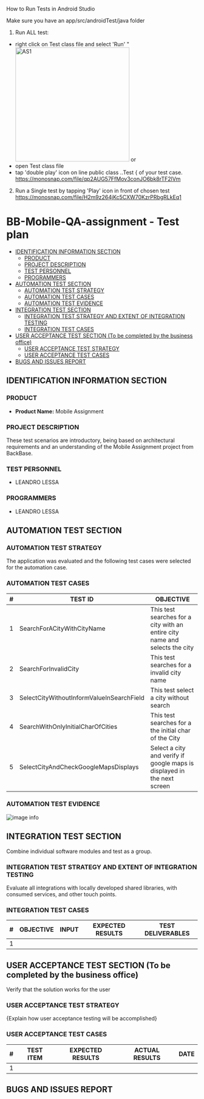 How to Run Tests in Android Studio

Make sure you have an app/src/androidTest/java folder 
1. Run ALL test:
- right click on Test class file and select 'Run'
"<img width="300" alt="AS1" src="https://user-images.githubusercontent.com/104631202/166688913-139edf09-f929-4eaf-a939-2c7a825453f2.png">
or
- open Test class file
- tap 'double play' icon on line public class ..Test { of your test case.
https://monosnap.com/file/qp2AUG57FfMov3conJO6bk8rTF2lVm

2. Run a Single test by tapping 'Play' icon in front of chosen test
https://monosnap.com/file/H2m9z264jKc5CXW70KzrPRbgRLkEq1


# BB-Mobile-QA-assignment - Test plan <!-- omit in toc -->

- [IDENTIFICATION INFORMATION SECTION](#identification-information-section)
  - [PRODUCT](#product)
  - [PROJECT DESCRIPTION](#project-description)
  - [TEST PERSONNEL](#test-personnel)
  - [PROGRAMMERS](#programmers)
- [AUTOMATION TEST SECTION](#automation-test-section)
  - [AUTOMATION TEST STRATEGY](#automation-test-strategy)
  - [AUTOMATION TEST CASES](#automation-test-cases)
  - [AUTOMATION TEST EVIDENCE](#automation-test-evidence)
- [INTEGRATION TEST SECTION](#integration-test-section)
  - [INTEGRATION TEST STRATEGY AND EXTENT OF INTEGRATION TESTING](#integration-test-strategy-and-extent-of-integration-testing)
  - [INTEGRATION TEST CASES](#integration-test-cases)
- [USER ACCEPTANCE TEST SECTION (To be completed by the business office)](#user-acceptance-test-section-to-be-completed-by-the-business-office)
  - [USER ACCEPTANCE TEST STRATEGY](#user-acceptance-test-strategy)
  - [USER ACCEPTANCE TEST CASES](#user-acceptance-test-cases)
- [BUGS AND ISSUES REPORT](#bugs-and-issues-report)

## IDENTIFICATION INFORMATION SECTION

### PRODUCT

- **Product Name:** Mobile Assignment

### PROJECT DESCRIPTION

These test scenarios are introductory, being based on architectural requirements and an understanding of the Mobile Assignment project from BackBase.

### TEST PERSONNEL

- LEANDRO LESSA 

### PROGRAMMERS

- LEANDRO LESSA

## AUTOMATION TEST SECTION

### AUTOMATION TEST STRATEGY 

The application was evaluated and the following test cases were selected for the automation case. 

### AUTOMATION TEST CASES

| \#  | TEST ID | OBJECTIVE | 
| --- | --- | ---|
| 1   | SearchForACityWithCityName | This test searches for a city with an entire city name and selects the city |
| 2   | SearchForInvalidCity |  This test searches for a invalid city name  |
| 3   | SelectCityWithoutInformValueInSearchField | This test select a city without search |
| 4   | SearchWithOnlyInitialCharOfCities | This test searches for a the initial char of the City |
| 5   | SelectCityAndCheckGoogleMapsDisplays | Select a city and verify if google maps is displayed in the next screen  |

### AUTOMATION TEST EVIDENCE

![image info](./images/TestAutEvidences.png)

## INTEGRATION TEST SECTION

Combine individual software modules and test as a group.

### INTEGRATION TEST STRATEGY AND EXTENT OF INTEGRATION TESTING

Evaluate all integrations with locally developed shared libraries, with consumed services, and other touch points.

### INTEGRATION TEST CASES

| #   | OBJECTIVE | INPUT | EXPECTED RESULTS | TEST DELIVERABLES |
| --- | --------- | ----- | ---------------- | ----------------- |
| 1   |           |       |                  |                   |

## USER ACCEPTANCE TEST SECTION (To be completed by the business office)

Verify that the solution works for the user

### USER ACCEPTANCE TEST STRATEGY

{Explain how user acceptance testing will be accomplished}

### USER ACCEPTANCE TEST CASES

| #   | TEST ITEM | EXPECTED RESULTS | ACTUAL RESULTS | DATE |
| --- | --------- | ---------------- | -------------- | ---- |
| 1   |           |                  |                |      |

## BUGS AND ISSUES REPORT
